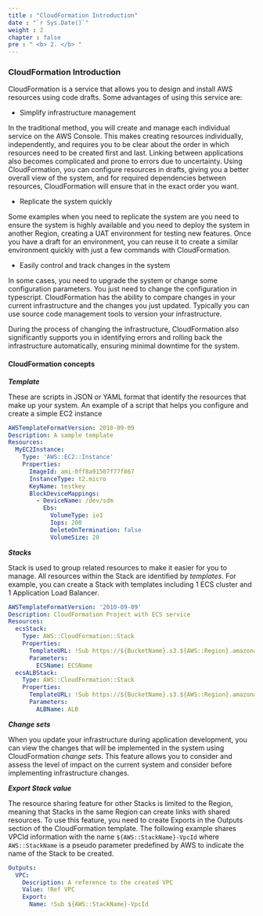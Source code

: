 ```yaml
---
title : "CloudFormation Introduction"
date : "`r Sys.Date()`"
weight : 2
chapter : false
pre : " <b> 2. </b> "
---
```


### CloudFormation Introduction

CloudFormation is a service that allows you to design and install AWS resources using code drafts. Some advantages of using this service are:

- Simplify infrastructure management

In the traditional method, you will create and manage each individual service on the AWS Console. This makes creating resources individually, independently, and requires you to be clear about the order in which resources need to be created first and last. Linking between applications also becomes complicated and prone to errors due to uncertainty.
Using CloudFormation, you can configure resources in drafts, giving you a better overall view of the system, and for required dependencies between resources, CloudFormation will ensure that in the exact order you want.

- Replicate the system quickly

Some examples when you need to replicate the system are you need to ensure the system is highly available and you need to deploy the system in another Region, creating a UAT environment for testing new features. Once you have a draft for an environment, you can reuse it to create a similar environment quickly with just a few commands with CloudFormation.

- Easily control and track changes in the system

In some cases, you need to upgrade the system or change some configuration parameters. You just need to change the configuration in typescript. CloudFormation has the ability to compare changes in your current infrastructure and the changes you just updated. Typically you can use source code management tools to version your infrastructure.

During the process of changing the infrastructure, CloudFormation also significantly supports you in identifying errors and rolling back the infrastructure automatically, ensuring minimal downtime for the system.
  
#### CloudFormation concepts

***Template***

These are scripts in JSON or YAML format that identify the resources that make up your system. An example of a script that helps you configure and create a simple EC2 instance

```yml
AWSTemplateFormatVersion: 2010-09-09
Description: A sample template
Resources:
  MyEC2Instance:
    Type: 'AWS::EC2::Instance'
    Properties:
      ImageId: ami-0ff8a91507f77f867
      InstanceType: t2.micro
      KeyName: testkey
      BlockDeviceMappings:
        - DeviceName: /dev/sdm
          Ebs:
            VolumeType: io1
            Iops: 200
            DeleteOnTermination: false
            VolumeSize: 20
```

***Stacks***

Stack is used to group related resources to make it easier for you to manage. All resources within the Stack are identified by *templates*. For example, you can create a Stack with templates including 1 ECS cluster and 1 Application Load Balancer.

```yaml
AWSTemplateFormatVersion: '2010-09-09'
Description: CloudFormation Project with ECS service 
Resources:
  ecsStack:
    Type: AWS::CloudFormation::Stack
    Properties:
      TemplateURL: !Sub https://${BucketName}.s3.${AWS::Region}.amazonaws.com/stacks/ecs.yml
      Parameters:
        ECSName: ECSName
  ecsALBStack:
    Type: AWS::CloudFormation::Stack
    Properties:
      TemplateURL: !Sub https://${BucketName}.s3.${AWS::Region}.amazonaws.com/stacks/alb.yml
      Parameters:
        ALBName: ALB
```

***Change sets***

When you update your infrastructure during application development, you can view the changes that will be implemented in the system using CloudFormation *change sets*. This feature allows you to consider and assess the level of impact on the current system and consider before implementing infrastructure changes.

***Export Stack value***

The resource sharing feature for other Stacks is limited to the Region, meaning that Stacks in the same Region can create links with shared resources. To use this feature, you need to create Exports in the Outputs section of the CloudFormation template. The following example shares VPCId information with the name `${AWS::StackName}-VpcId` where `AWS::StackName` is a pseudo parameter predefined by AWS to indicate the name of the Stack to be created.

```yml
Outputs:
  VPC:
    Description: A reference to the created VPC
    Value: !Ref VPC
    Export:
      Name: !Sub ${AWS::StackName}-VpcId
```
